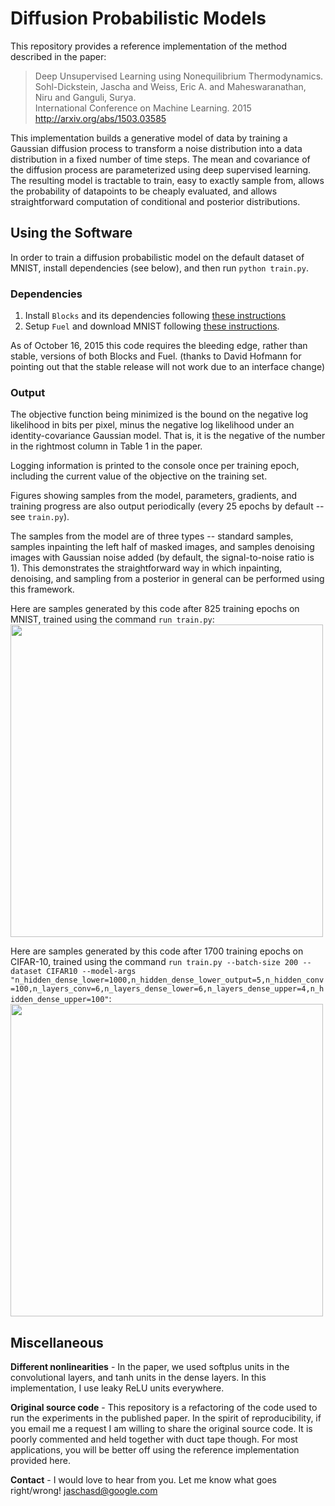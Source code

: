 # Diffusion Probabilistic Models

This repository provides a reference implementation of the method described in the paper:<br>
> Deep Unsupervised Learning using Nonequilibrium Thermodynamics.<br>
> Sohl-Dickstein, Jascha and Weiss, Eric A. and Maheswaranathan, Niru and Ganguli, Surya.<br>
> International Conference on Machine Learning. 2015<br>
> http://arxiv.org/abs/1503.03585

This implementation builds a generative model of data by training a Gaussian diffusion process to transform a noise distribution into a data distribution in a fixed number of time steps.
The mean and covariance of the diffusion process are parameterized using deep supervised learning.
The resulting model is tractable to train,
easy to exactly sample from,
allows the probability of datapoints to be cheaply evaluated,
and allows straightforward computation of conditional and posterior distributions.

## Using the Software

In order to train a diffusion probabilistic model on the default dataset of MNIST, install dependencies (see below), and then run
``python train.py``.

### Dependencies

1. Install `Blocks` and its dependencies following [these instructions](http://blocks.readthedocs.org/en/latest/setup.html)
2. Setup `Fuel` and download MNIST following [these instructions](https://github.com/mila-udem/fuel/blob/master/docs/built_in_datasets.rst).

As of October 16, 2015 this code requires the bleeding edge, rather than stable, versions of both Blocks and Fuel. (thanks to David Hofmann for pointing out that the stable release will not work due to an interface change)


### Output

The objective function being minimized is the bound on the negative log likelihood in bits per pixel, minus the negative log likelihood under an identity-covariance Gaussian model. That is, it is the negative of the number in the rightmost column in Table 1 in the paper.

Logging information is printed to the console once per training epoch, including the current value of the objective on the training set.

Figures showing samples from the model, parameters, gradients, and training progress are also output periodically (every 25 epochs by default -- see ``train.py``).

The samples from the model are of three types -- standard samples, samples inpainting the left half of masked images, and samples denoising images with Gaussian noise added (by default, the signal-to-noise ratio is 1). This demonstrates the straightforward way in which inpainting, denoising, and sampling from a posterior in general can be performed using this framework.

Here are samples generated by this code after 825 training epochs on MNIST, trained using the command `run train.py`:<br>
<img src="https://github.com/Sohl-Dickstein/Diffusion-Probabilistic-Models/blob/master/samples-_t0000_epoch0825.png" width="500">

Here are samples generated by this code after 1700 training epochs on CIFAR-10, trained using the command `run train.py --batch-size 200 --dataset CIFAR10 --model-args "n_hidden_dense_lower=1000,n_hidden_dense_lower_output=5,n_hidden_conv=100,n_layers_conv=6,n_layers_dense_lower=6,n_layers_dense_upper=4,n_hidden_dense_upper=100"`:<br>
<img src="https://github.com/Sohl-Dickstein/Diffusion-Probabilistic-Models/blob/master/samples-_t0000_epoch1700.png" width="500">


## Miscellaneous

**Different nonlinearities** - In the paper, we used softplus units in the convolutional layers, and tanh units in the dense layers.
In this implementation, I use leaky ReLU units everywhere.

**Original source code** - This repository is a refactoring of the code used to run the experiments in the published paper.
In the spirit of reproducibility, if you email me a request I am willing to share the original source code.
It is poorly commented and held together with duct tape though.
For most applications, you will be better off using the reference implementation provided here.

**Contact** - I would love to hear from you. Let me know what goes right/wrong! <jaschasd@google.com>
